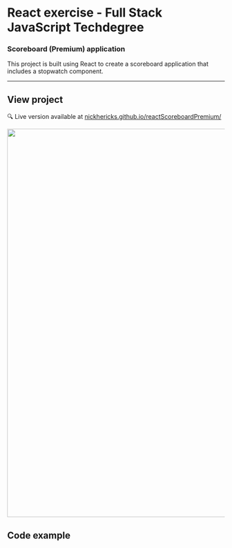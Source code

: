 # React exercise - Full Stack JavaScript Techdegree

### Scoreboard (Premium) application
This project is built using React to create a scoreboard application that includes a stopwatch component.

***
## View project
:mag: Live version available at [nickhericks.github.io/reactScoreboardPremium/](https://nickhericks.github.io/reactScoreboardPremium/)

<img src="https://res.cloudinary.com/dtqevfsxh/image/upload/v1540558830/portfolio/tennis_screenshot_1200.png" width="899px">

## Code example
```php

```
